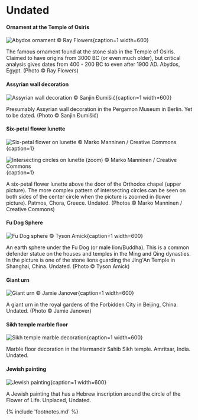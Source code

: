 # Undated

<!-- nopb -->

#### Ornament at the Temple of Osiris

![Abydos ornament © Ray Flowers](./media/abydos-ornament.jpg){caption=1 width=600}

The famous ornament found at the stone slab in the Temple of Osiris. Claimed to have origins from 3000 BC (or even much older), but critical analysis gives dates from 400 - 200 BC to even after 1900 AD. Abydos, Egypt. (Photo © Ray Flowers)

<!-- endnopb -->
<!-- nopb -->

#### Assyrian wall decoration

![Assyrian wall decoration © Sanjin Đumišić](./media/assyrian-wall.jpg){caption=1 width=600}

Presumably Assyrian wall decoration<!-- cite author="Sanjin Đumišić" title="Sumer - Pergamon Museum in Berlin" date="" location="" type="website" href="http://sanjindumisic.com/sumer-pergamon-museum-in-berlin/" --> in the Pergamon Museum in Berlin. Yet to be dated. (Photo © Sanjin Đumišić)

<!-- endnopb -->
<!-- nopb -->

#### Six-petal flower lunette

![Six-petal flower on lunette © Marko Manninen / Creative Commons](./media/rosette-lunette.jpg){caption=1}

![Intersecting circles on lunette (zoom) © Marko Manninen / Creative Commons](./media/rosette-lunette2.jpg){caption=1}

A six-petal flower lunette above the door of the Orthodox chapel (upper picture). The more complex pattern of intersecting circles can be seen on both sides of the center circle when the picture is zoomed in (lower picture). Patmos, Chora, Greece. Undated. (Photos © Marko Manninen / Creative Commons)

<!-- endnopb -->
<!-- nopb -->

#### Fu Dog Sphere

![Fu Dog sphere © Tyson Amick](./media/fu-dog.jpg){caption=1 width=600}

An earth sphere under the Fu Dog (or male lion/Buddha). This is a common defender statue on the houses and temples in the Ming and Qing dynasties. In the picture is one of the stone lions guarding the Jing'An Temple in Shanghai, China. Undated. (Photo © Tyson Amick)

<!-- endnopb -->
<!-- nopb -->

#### Giant urn

![Giant urn © Jamie Janover](./media/giant-urn.jpg){caption=1 width=600}

A giant urn<!-- cite author="Jamie Janover" title="Giant urn" date="" location="" type="website" href="https://www.facebook.com/JamieJanover.artist.profile/photos/a.10151941325323907.1073741826.57889468906/10152818741383907/?type=1&theater" --> in the royal gardens of the Forbidden City in Beijing, China. Undated. (Photo © Jamie Janover)

<!-- endnopb -->
<!-- nopb -->

#### Sikh temple marble floor

![Sikh temple marble decoration](./media/marble-floor.png){caption=1 width=600}

Marble floor decoration in the Harmandir Sahib Sikh temple<!-- cite author="wikipedia.org" title="Harmandir Sahib" date="" location="" type="website" href="https://en.wikipedia.org/wiki/Harmandir_Sahib" -->. Amritsar, India. Undated.

<!-- endnopb -->
<!-- nopb -->

#### Jewish painting

![Jewish painting](./media/jewish-painting.jpg){caption=1 width=600}

A Jewish painting that has a Hebrew inscription around the circle of the Flower of Life. Unplaced, Undated.

<!-- endnopb -->

{% include 'footnotes.md' %}
